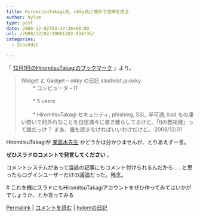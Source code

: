 ```yaml
---
title: HiromitsuTakagi氏、okky氏に場外で喧嘩を売る
author: hylom
type: post
date: 2008-12-02T03:47:36+00:00
url: /2008/12/02/20081202-034736/
categories:
  - Slashdot

---
```

「   [12月1日のHiromitsuTakagiのブックマーク][1] 」より。

> <div>
>   <p>
>     Widget と Gadget &#8211; okky の日記 slashdot.jp:okky <br /> &nbsp; &nbsp; &nbsp; &nbsp; * コンピュータ・IT </br> <br /> &nbsp; &nbsp; &nbsp; &nbsp; * 5 users </br> <br /> &nbsp; &nbsp; &nbsp; &nbsp; * HiromitsuTakagi セキュリティ&#44; phishing&#44; SSL&#44; 半可通&#44; bad もの凄い勢いで的外れなことを自信満々に書き散らしてるけど、「fjの教祖様」って誰だっけ？ まあ、誰も読まなければいいわけだけど。 2008/12/01 </br>
>   </p></p>
> </div>

HiromitsuTakagiが   [某高木先生][2] かどうかは分かりませんが、とりあえず一言。

  **ぜひスラドのコメントで発言してください** 。

コメントシステムがあって当該の記事にもコメント付けられるんだから……と思ったらログインユーザーだけの議論だった。残念。

\# これを機にスラドにもHiromitsuTakagiアカウントをぜひ作ってみてはいかがでしょうか、とか言ってみる

  [Permalink][3] |   [コメントを読む][4] |   [hylomの日記][5]

 [1]: http://b.hatena.ne.jp/HiromitsuTakagi/20081201#bookmark-11107523
 [2]: http://takagi-hiromitsu.jp/diary/
 [3]: http://slashdot.jp/~hylom/journal/460075
 [4]: http://slashdot.jp/~hylom/journal/460075#acomments
 [5]: http://slashdot.jp/~hylom/journal/
